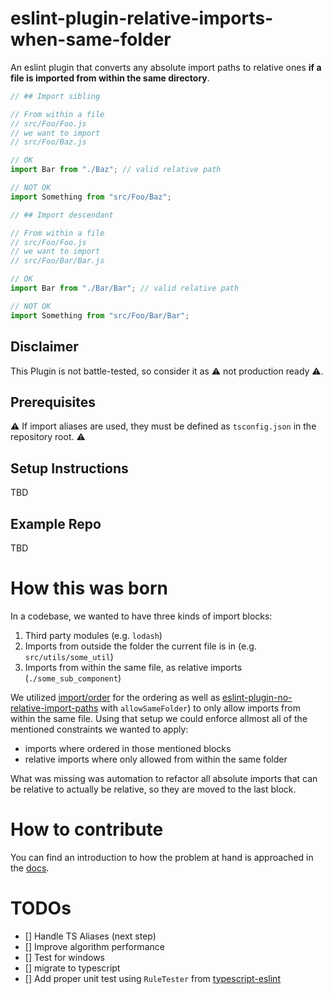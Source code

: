 # eslint-plugin-relative-imports-when-same-folder


An eslint plugin that converts any absolute import paths to relative ones **if a file is imported from within the same directory**.

```ts
// ## Import sibling

// From within a file 
// src/Foo/Foo.js
// we want to import
// src/Foo/Baz.js

// OK
import Bar from "./Baz"; // valid relative path

// NOT OK
import Something from "src/Foo/Baz";
```


```ts
// ## Import descendant

// From within a file 
// src/Foo/Foo.js
// we want to import
// src/Foo/Bar/Bar.js

// OK
import Bar from "./Bar/Bar"; // valid relative path

// NOT OK
import Something from "src/Foo/Bar/Bar";
```


## Disclaimer

This Plugin is not battle-tested, so consider it as ⚠️ not production ready ⚠️.

## Prerequisites

⚠️ If import aliases are used, they must be defined as `tsconfig.json` in the repository root. ⚠️

## Setup Instructions 

TBD

## Example Repo

TBD

# How this was born

In a codebase, we wanted to have three kinds of import blocks:
1. Third party modules (e.g. `lodash`)
2. Imports from outside the folder the current file is in (e.g. `src/utils/some_util`)
3. Imports from within the same file, as relative imports (`./some_sub_component`)

We utilized [import/order](https://github.com/import-js/eslint-plugin-import/blob/main/docs/rules/order.md) for the ordering as well as [eslint-plugin-no-relative-import-paths](https://www.npmjs.com/package/eslint-plugin-no-relative-import-paths) with `allowSameFolder`) to only allow imports from within the same file. Using that setup we could enforce allmost all of the mentioned constraints we wanted to apply:
- imports where ordered in those mentioned blocks
- relative imports where only allowed from within the same folder

What was missing was automation to refactor all absolute imports that can be relative to actually be relative, so they are moved to the last block.

# How to contribute

You can find an introduction to how the problem at hand is approached in the [docs](docs/INNER_WORKINGS.md).

# TODOs
- [] Handle TS Aliases (next step)
- [] Improve algorithm performance
- [] Test for windows
- [] migrate to typescript
- [] Add proper unit test using `RuleTester` from [typescript-eslint](https://github.com/typescript-eslint/typescript-eslint)

